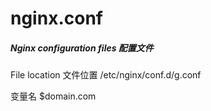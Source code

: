 # nginx.conf
##### Nginx configuration files 配置文件 #####


File location 文件位置
/etc/nginx/conf.d/g.conf

变量名 $domain.com
